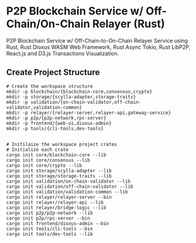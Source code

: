 # P2P Blockchain Service w/ Off-Chain/On-Chain Relayer (Rust)
P2P Blockchain Service w/ Off-Chain-to-On-Chain Relayer Service using Rust, Rust Dioxus WASM Web Framework, Rust Async Tokio, Rust LibP2P, React.js and D3.js Transactions Visualization.


## Create Project Structure

```shell
# Create the workspace structure
mkdir -p blockchain/{blockchain-core,consensus,crypto}
mkdir -p storage/{scylla-adapter,storage-traits}
mkdir -p validation/{on-chain-validator,off-chain-validator,validation-common}
mkdir -p relayer/{relayer-server,relayer-api,gateway-service}
mkdir -p p2p/{p2p-network,rpc-server}
mkdir -p frontend/{web-ui,dioxus-admin}
mkdir -p tools/{cli-tools,dev-tools}


# Initilaize the workspace project crates
# Initialize each crate
cargo init core/blockchain-core --lib
cargo init core/consensus --lib
cargo init core/crypto --lib
cargo init storage/scylla-adapter --lib
cargo init storage/storage-traits --lib
cargo init validation/on-chain-validator --lib
cargo init validation/off-chain-validator --lib
cargo init validation/validation-common --lib
cargo init relayer/relayer-server --bin
cargo init relayer/relayer-api --lib
cargo init relayer/bridge-logic --lib
cargo init p2p/p2p-network --lib
cargo init p2p/rpc-server --bin
cargo init frontend/dioxus-admin --bin
cargo init tools/cli-tools --bin
cargo init tools/dev-tools --lib
```

